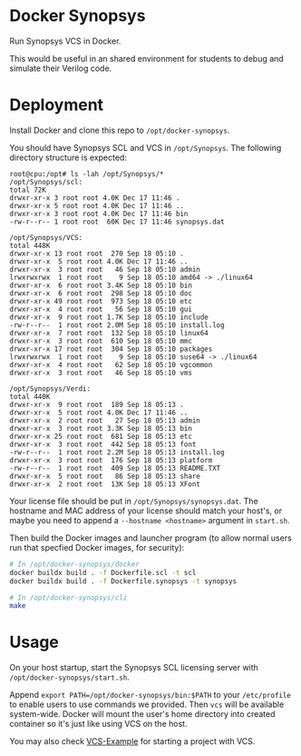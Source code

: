 # Docker Synopsys

Run Synopsys VCS in Docker.

This would be useful in an shared environment for students to debug and simulate their Verilog code.

# Deployment

Install Docker and clone this repo to `/opt/docker-synopsys`.

You should have Synopsys SCL and VCS in `/opt/Synopsys`. The following directory structure is expected:

```plain
root@cpu:/opt# ls -lah /opt/Synopsys/*
/opt/Synopsys/scl:
total 72K
drwxr-xr-x 3 root root 4.0K Dec 17 11:46 .
drwxr-xr-x 5 root root 4.0K Dec 17 11:46 ..
drwxr-xr-x 3 root root 4.0K Dec 17 11:46 bin
-rw-r--r-- 1 root root  60K Dec 17 11:46 synopsys.dat

/opt/Synopsys/VCS:
total 448K
drwxr-xr-x 13 root root  270 Sep 18 05:10 .
drwxr-xr-x  5 root root 4.0K Dec 17 11:46 ..
drwxr-xr-x  3 root root   46 Sep 18 05:10 admin
lrwxrwxrwx  1 root root    9 Sep 18 05:10 amd64 -> ./linux64
drwxr-xr-x  6 root root 3.4K Sep 18 05:10 bin
drwxr-xr-x  6 root root  298 Sep 18 05:10 doc
drwxr-xr-x 49 root root  973 Sep 18 05:10 etc
drwxr-xr-x  4 root root   56 Sep 18 05:10 gui
drwxr-xr-x  9 root root 1.7K Sep 18 05:10 include
-rw-r--r--  1 root root 2.0M Sep 18 05:10 install.log
drwxr-xr-x  7 root root  132 Sep 18 05:10 linux64
drwxr-xr-x  3 root root  610 Sep 18 05:10 mmc
drwxr-xr-x 17 root root  304 Sep 18 05:10 packages
lrwxrwxrwx  1 root root    9 Sep 18 05:10 suse64 -> ./linux64
drwxr-xr-x  4 root root   62 Sep 18 05:10 vgcommon
drwxr-xr-x  3 root root   46 Sep 18 05:10 vms

/opt/Synopsys/Verdi:
total 440K
drwxr-xr-x  9 root root  189 Sep 18 05:13 .
drwxr-xr-x  5 root root 4.0K Dec 17 11:46 ..
drwxr-xr-x  2 root root   27 Sep 18 05:13 admin
drwxr-xr-x  3 root root 3.3K Sep 18 05:13 bin
drwxr-xr-x 25 root root  681 Sep 18 05:13 etc
drwxr-xr-x  3 root root  442 Sep 18 05:13 font
-rw-r--r--  1 root root 2.2M Sep 18 05:13 install.log
drwxr-xr-x  3 root root  176 Sep 18 05:13 platform
-rw-r--r--  1 root root  409 Sep 18 05:13 README.TXT
drwxr-xr-x  5 root root   86 Sep 18 05:13 share
drwxr-xr-x  2 root root  13K Sep 18 05:13 XFont
```

Your license file should be put in `/opt/Synopsys/synopsys.dat`. The hostname and MAC address of your license should match your host's, or maybe you need to append a `--hostname <hostname>` argument in `start.sh`.

Then build the Docker images and launcher program (to allow normal users run that specfied Docker images, for security):

```bash
# In /opt/docker-synopsys/docker
docker buildx build . -f Dockerfile.scl -t scl
docker buildx build . -f Dockerfile.synopsys -t synopsys

# In /opt/docker-synopsys/cli
make
```

# Usage

On your host startup, start the Synopsys SCL licensing server with `/opt/docker-synopsys/start.sh`.

Append `export PATH=/opt/docker-synopsys/bin:$PATH` to your `/etc/profile` to enable users to use commands we provided. Then `vcs` will be available system-wide. Docker will mount the user's home directory into created container so it's just like using VCS on the host.

You may also check [VCS-Example](https://github.com/t123yh/VCS-Example) for starting a project with VCS.
